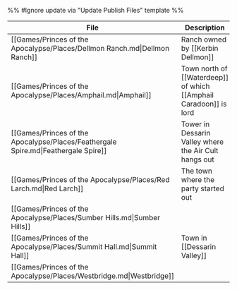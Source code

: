 %% #Ignore update via "Update Publish Files" template %% 

| File                                                                               | Description                                                       |
| ---------------------------------------------------------------------------------- | ----------------------------------------------------------------- |
| [[Games/Princes of the Apocalypse/Places/Dellmon Ranch.md\|Dellmon Ranch]]         | Ranch owned by [[Kerbin Dellmon]]                                 |
| [[Games/Princes of the Apocalypse/Places/Amphail.md\|Amphail]]                     | Town north of [[Waterdeep]] of which [[Amphail Caradoon]] is lord |
| [[Games/Princes of the Apocalypse/Places/Feathergale Spire.md\|Feathergale Spire]] | Tower in Dessarin Valley where the Air Cult hangs out             |
| [[Games/Princes of the Apocalypse/Places/Red Larch.md\|Red Larch]]                 | The town where the party started out                              |
| [[Games/Princes of the Apocalypse/Places/Sumber Hills.md\|Sumber Hills]]           |                                                                   |
| [[Games/Princes of the Apocalypse/Places/Summit Hall.md\|Summit Hall]]             | Town in [[Dessarin Valley]]                                       |
| [[Games/Princes of the Apocalypse/Places/Westbridge.md\|Westbridge]]               |                                                                   |
